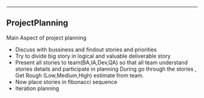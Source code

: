 ----------------
ProjectPlanning
---------------

Main Aspect of project planning 
* Discuss with bussiness and findout stories and priorities
* Try to divide big story in logical and valuable deliverable story
* Present all stories to team(BA,IA,Dev,QA) so that all team understand stories details and participate in planning
	During go through the stories , Get Rough (Low,Medium,High) estimate from team.
* Now place stories in fibonacci sequence
* Iteration planning
